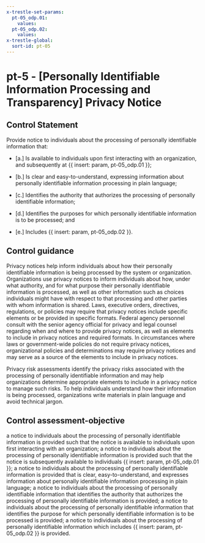 ```yaml
---
x-trestle-set-params:
  pt-05_odp.01:
    values:
  pt-05_odp.02:
    values:
x-trestle-global:
  sort-id: pt-05
---
```


# pt-5 - \[Personally Identifiable Information Processing and Transparency\] Privacy Notice

## Control Statement

Provide notice to individuals about the processing of personally identifiable information that:

- \[a.\] Is available to individuals upon first interacting with an organization, and subsequently at {{ insert: param, pt-05_odp.01 }};

- \[b.\] Is clear and easy-to-understand, expressing information about personally identifiable information processing in plain language;

- \[c.\] Identifies the authority that authorizes the processing of personally identifiable information;

- \[d.\] Identifies the purposes for which personally identifiable information is to be processed; and

- \[e.\] Includes {{ insert: param, pt-05_odp.02 }}.

## Control guidance

Privacy notices help inform individuals about how their personally identifiable information is being processed by the system or organization. Organizations use privacy notices to inform individuals about how, under what authority, and for what purpose their personally identifiable information is processed, as well as other information such as choices individuals might have with respect to that processing and other parties with whom information is shared. Laws, executive orders, directives, regulations, or policies may require that privacy notices include specific elements or be provided in specific formats. Federal agency personnel consult with the senior agency official for privacy and legal counsel regarding when and where to provide privacy notices, as well as elements to include in privacy notices and required formats. In circumstances where laws or government-wide policies do not require privacy notices, organizational policies and determinations may require privacy notices and may serve as a source of the elements to include in privacy notices.

Privacy risk assessments identify the privacy risks associated with the processing of personally identifiable information and may help organizations determine appropriate elements to include in a privacy notice to manage such risks. To help individuals understand how their information is being processed, organizations write materials in plain language and avoid technical jargon.

## Control assessment-objective

a notice to individuals about the processing of personally identifiable information is provided such that the notice is available to individuals upon first interacting with an organization;
a notice to individuals about the processing of personally identifiable information is provided such that the notice is subsequently available to individuals {{ insert: param, pt-05_odp.01 }};
a notice to individuals about the processing of personally identifiable information is provided that is clear, easy-to-understand, and expresses information about personally identifiable information processing in plain language;
a notice to individuals about the processing of personally identifiable information that identifies the authority that authorizes the processing of personally identifiable information is provided;
a notice to individuals about the processing of personally identifiable information that identifies the purpose for which personally identifiable information is to be processed is provided;
a notice to individuals about the processing of personally identifiable information which includes {{ insert: param, pt-05_odp.02 }} is provided.
